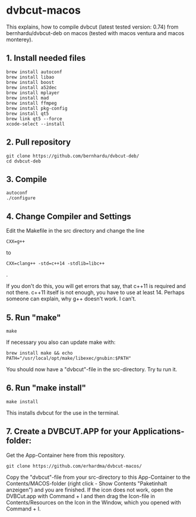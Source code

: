 # dvbcut-macos

This explains, how to compile dvbcut (latest tested version: 0.74) from bernhardu/dvbcut-deb on macos (tested with macos ventura and macos monterey).

## 1. Install needed files
```
brew install autoconf
brew install libao
brew install boost
brew install a52dec
brew install mplayer
brew install mad
brew install ffmpeg
brew install pkg-config
brew install qt5
brew link qt5 --force
xcode-select --install
```

## 2. Pull repository
```
git clone https://github.com/bernhardu/dvbcut-deb/
cd dvbcut-deb
```

## 3. Compile
```
autoconf
./configure
```


## 4. Change Compiler and Settings
   Edit the Makefile in the src directory and change the line
```
CXX=g++
```
to
```
CXX=clang++ -std=c++14 -stdlib=libc++
```
.

If you don't do this, you will get errors that say, that c++11 is required and not there. c++11 itself is not enough, you have to use at least 14. Perhaps someone can explain, why g++ doesn't work. I can't.

## 5. Run "make"
```
make
```
If necessary you also can update make with: 
```
brew install make && echo PATH="/usr/local/opt/make/libexec/gnubin:$PATH"
```

   
You should now have a "dvbcut"-file in the src-directory. Try tu run it.

## 6. Run "make install"
```
make install
```

This installs dvbcut for the use in the terminal.
   
## 7. Create a DVBCUT.APP for your Applications-folder:
Get the App-Container here from this repository.
```
git clone https://github.com/erhardma/dvbcut-macos/
```
Copy the "dvbcut"-file from your src-directory to this App-Container to the Contents/MACOS-folder (right click - Show Contents "Paketinhalt anzeigen") and you are finished.
If the icon does not work, open the DVBCut.app with Command + I and then drag the Icon-file in Contents/Resources on the Icon in the Window, which you opened with Command + I.

